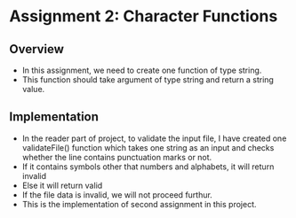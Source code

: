 ﻿# Assignment 2: Character Functions #
## Overview ##
* In this assignment, we need to create one function of type string.
* This function should take argument of type string and return a string value.

## Implementation ## 
* In the reader part of project, to validate the input file, I have created one validateFile() function which takes one string as an input and checks whether the line contains punctuation marks or not.
* If it contains symbols other that numbers and alphabets, it will return invalid
* Else it will return valid
* If the file data is invalid, we will not proceed furthur.
* This is the implementation of second assignment in this project.
